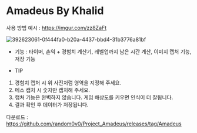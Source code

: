 # Amadeus By Khalid

사용 방법 예시 : https://imgur.com/zz8ZaFt


![392623061-0f444fa0-b20a-4437-bbd4-31b3776a81bf](https://github.com/user-attachments/assets/639b37cd-0c8b-4c40-84a4-df41b4f81e58)




- 기능 : 타이머, 손익 + 경험치 계산기, 레벨업까지 남은 시간 계산, 이미지 캡처 기능, 저장 기능

- TIP

1. 경험치 캡처 시 위 사진처럼 영역을 지정해 주세요.
2. 메소 캡처 시 숫자만 캡처해 주세요.
3. 캡처 기능은 완벽하지 않습니다. 게임 해상도를 키우면 인식이 더 잘됩니다.
4. 결과 확인 후 데이터가 저장됩니다.



다운로드 : https://github.com/random0v0/Project_Amadeus/releases/tag/Amadeus

